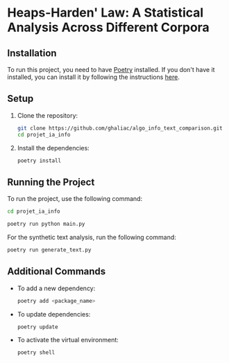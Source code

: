 # Heaps-Harden' Law: A Statistical Analysis Across Different Corpora

## Installation

To run this project, you need to have [Poetry](https://python-poetry.org/) installed. If you don't have it installed, you can install it by following the instructions [here](https://python-poetry.org/docs/#installation).

## Setup

1. Clone the repository:
    ```sh
    git clone https://github.com/ghaliac/algo_info_text_comparison.git
    cd projet_ia_info
    ```

2. Install the dependencies:
    ```sh
    poetry install
    ```

## Running the Project

To run the project, use the following command:
```sh
cd projet_ia_info
```

```sh
poetry run python main.py
```
For the synthetic text analysis, run the following command:
```sh
poetry run generate_text.py
```

## Additional Commands

- To add a new dependency:
    ```sh
    poetry add <package_name>
    ```

- To update dependencies:
    ```sh
    poetry update
    ```

- To activate the virtual environment:
    ```sh
    poetry shell
    ```
